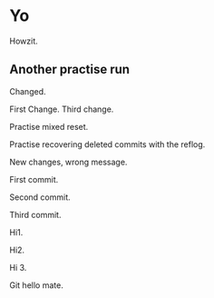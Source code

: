 # Yo


Howzit.

## Another practise run

Changed.

First Change. Third change.

Practise mixed reset.

Practise recovering deleted commits with the reflog.

New changes, wrong message. 

First commit.

Second commit.

Third commit.

Hi1.

Hi2.

Hi 3.

Git hello mate.